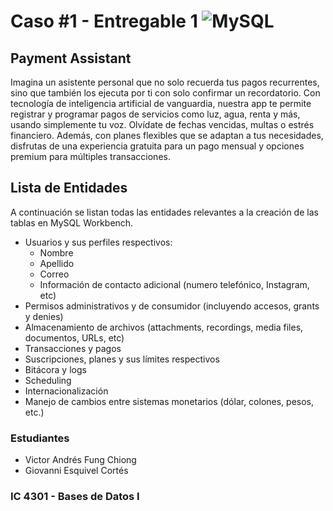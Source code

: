 # Caso #1 - Entregable 1 ![MySQL](https://img.shields.io/badge/MySQL-4479A1?style=for-the-badge&logo=mysql&logoColor=white)
## Payment Assistant
Imagina un asistente personal que no solo recuerda tus pagos recurrentes, sino que también los ejecuta por ti con solo confirmar un recordatorio. Con tecnología de inteligencia artificial de vanguardia, nuestra app te permite registrar y programar pagos de servicios como luz, agua, renta y más, usando simplemente tu voz. Olvídate de fechas vencidas, multas o estrés financiero. Además, con planes flexibles que se adaptan a tus necesidades, disfrutas de una experiencia gratuita para un pago mensual y opciones premium para múltiples transacciones.

## Lista de Entidades
A continuación se listan todas las entidades relevantes a la creación de las tablas en MySQL Workbench.
- Usuarios y sus perfiles respectivos:
    * Nombre
    * Apellido
    * Correo
    * Información de contacto adicional (numero telefónico, Instagram, etc)
- Permisos administrativos y de consumidor (incluyendo accesos, grants y denies)
- Almacenamiento de archivos (attachments, recordings, media files, documentos, URLs, etc)
- Transacciones y pagos
- Suscripciones, planes y sus límites respectivos
- Bitácora y logs
- Scheduling
- Internacionalización
- Manejo de cambios entre sistemas monetarios (dólar, colones, pesos, etc.)

### Estudiantes
- Victor Andrés Fung Chiong
- Giovanni Esquivel Cortés
  
 ### IC 4301 - Bases de Datos I
